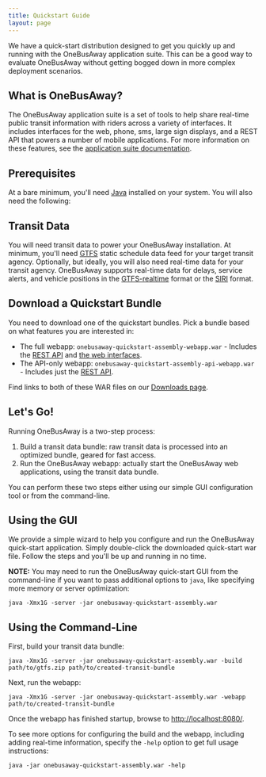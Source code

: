 ```yaml
---
title: Quickstart Guide
layout: page
---
```


We have a quick-start distribution designed to get you quickly up and running with the OneBusAway application suite.
This can be a good way to evaluate OneBusAway without getting bogged down in more complex deployment scenarios.

## What is OneBusAway?

The OneBusAway application suite is a set of tools to help share real-time public transit information with riders
across a variety of interfaces.  It includes interfaces for the web, phone, sms, large sign displays, and a REST API
that powers a number of mobile applications.  For more information on these features, see the
[application suite documentation](/).

## Prerequisites

At a bare minimum, you'll need [Java](http://www.java.com/en/) installed on your system.  You will also need the
following:

## Transit Data

You will need transit data to power your OneBusAway installation.  At minimum, you'll need
[GTFS](https://developers.google.com/transit/gtfs/) static schedule data feed for your target
transit agency.  Optionally, but ideally, you will also need real-time data for your transit agency.  OneBusAway
supports real-time data for delays, service alerts, and vehicle positions in the
[GTFS-realtime](https://developers.google.com/transit/gtfs-realtime) format or the [SIRI](https://www.siri-cen.eu) format.

## Download a Quickstart Bundle

You need to download one of the quickstart bundles.  Pick a bundle based on what features you are interested in:

* The full webapp: `onebusaway-quickstart-assembly-webapp.war` - Includes the [REST API](/api/where) and [the web interfaces](/features/web).
* The API-only webapp: `onebusaway-quickstart-assembly-api-webapp.war` - Includes just the [REST API](/api/where).

Find links to both of these WAR files on our [Downloads page](/downloads).

## Let's Go!

Running OneBusAway is a two-step process:

1. Build a transit data bundle: raw transit data is processed into an optimized bundle, geared for fast access.
2. Run the OneBusAway webapp: actually start the OneBusAway web applications, using the transit data bundle.

You can perform these two steps either using our simple GUI configuration tool or from the command-line.

## Using the GUI

We provide a simple wizard to help you configure and run the OneBusAway quick-start application.  Simply double-click
the downloaded quick-start war file.  Follow the steps and you'll be up and running in no time.

**NOTE:** You may need to run the OneBusAway quick-start GUI from the command-line if you want to pass additional
options to `java`, like specifying more memory or server optimization:

~~~
java -Xmx1G -server -jar onebusaway-quickstart-assembly.war
~~~

## Using the Command-Line

First, build your transit data bundle:

~~~
java -Xmx1G -server -jar onebusaway-quickstart-assembly.war -build path/to/gtfs.zip path/to/created-transit-bundle
~~~

Next, run the webapp:

~~~
java -Xmx1G -server -jar onebusaway-quickstart-assembly.war -webapp path/to/created-transit-bundle
~~~

Once the webapp has finished startup, browse to [http://localhost:8080/](http://localhost:8080/).

To see more options for configuring the build and the webapp, including adding real-time information, specify the
`-help` option to get full usage instructions:

~~~
java -jar onebusaway-quickstart-assembly.war -help
~~~